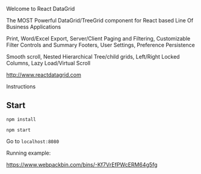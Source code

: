 Welcome to React DataGrid

The MOST Powerful DataGrid/TreeGrid component for React based Line Of Business Applications

Print, Word/Excel Export, Server/Client Paging and Filtering, Customizable Filter Controls and Summary Footers, User Settings, Preference Persistence

Smooth scroll, Nested Hierarchical Tree/child grids, Left/Right Locked Columns, Lazy Load/Virtual Scroll

http://www.reactdatagrid.com

Instructions


## Start

`npm install`

`npm start`

Go to `localhost:8080`

Running example:

https://www.webpackbin.com/bins/-Kf7VrEfPWcERM64g5fg
